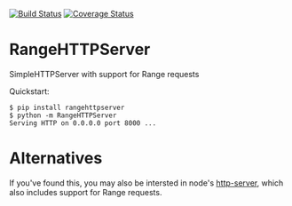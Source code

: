 [![Build Status](https://travis-ci.org/danvk/RangeHTTPServer.svg?branch=master)](https://travis-ci.org/danvk/RangeHTTPServer) [![Coverage Status](https://coveralls.io/repos/danvk/RangeHTTPServer/badge.svg?branch=master)](https://coveralls.io/r/danvk/RangeHTTPServer?branch=master)

# RangeHTTPServer
SimpleHTTPServer with support for Range requests

Quickstart:

```
$ pip install rangehttpserver
$ python -m RangeHTTPServer
Serving HTTP on 0.0.0.0 port 8000 ...
```

# Alternatives

If you've found this, you may also be intersted in node's [http-server][1], which also includes support for Range requests.

[1]: https://www.npmjs.com/package/http-server
